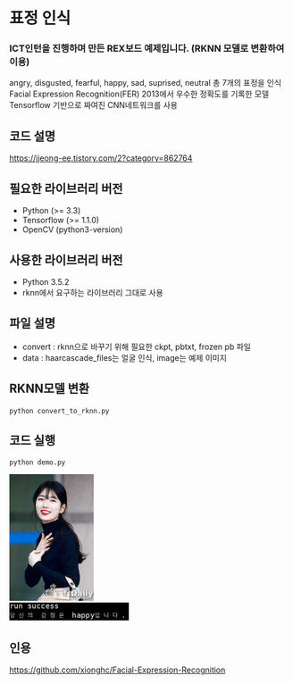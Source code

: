 # 표정 인식
### ICT인턴을 진행하며 만든 REX보드 예제입니다. (RKNN 모델로 변환하여 이용)
angry, disgusted, fearful, happy, sad, suprised, neutral 총 7개의 표정을 인식<br>
Facial Expression Recognition(FER) 2013에서 우수한 정확도를 기록한 모델<br>
Tensorflow 기반으로 짜여진 CNN네트워크를 사용
<br>

코드 설명
-
https://jjeong-ee.tistory.com/2?category=862764

필요한 라이브러리 버전
-
- Python (>= 3.3)
- Tensorflow (>= 1.1.0)
- OpenCV (python3-version)

사용한 라이브러리 버전
-
- Python 3.5.2
- rknn에서 요구하는 라이브러리 그대로 사용

파일 설명
-
- convert : rknn으로 바꾸기 위해 필요한 ckpt, pbtxt, frozen pb 파일
- data : haarcascade_files는 얼굴 인식, image는 예제 이미지

RKNN모델 변환
-
	python convert_to_rknn.py

코드 실행
-
    python demo.py

<img src="/data/image/happy.jpg" width="30%" height="30%">
<br>
<img src="/data/image/output_happy.jpg">

인용
-
https://github.com/xionghc/Facial-Expression-Recognition
